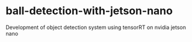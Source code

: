 # ball-detection-with-jetson-nano
Development of object detection system using tensorRT on nvidia jetson nano
